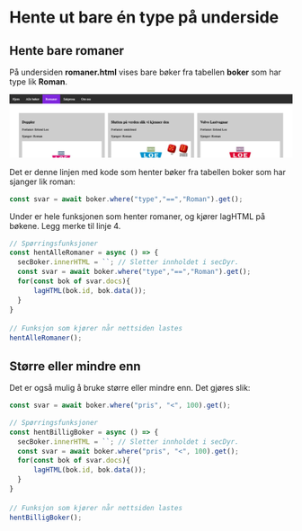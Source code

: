 # Hente ut bare én type på underside

## Hente bare romaner

På undersiden **romaner.html** vises bare bøker fra tabellen **boker** som har type lik **Roman**.

![Hente ut romaner](bilder/type-roman.png)

Det er denne linjen med kode som henter bøker fra tabellen boker som har sjanger lik roman:

```js
const svar = await boker.where("type","==","Roman").get();
```

Under er hele funksjonen som henter romaner, og kjører lagHTML på bøkene. Legg merke til linje 4.

```js
// Spørringsfunksjoner
const hentAlleRomaner = async () => {
  secBoker.innerHTML = ``; // Sletter innholdet i secDyr.
  const svar = await boker.where("type","==","Roman").get();
  for(const bok of svar.docs){
      lagHTML(bok.id, bok.data());
  }
}

// Funksjon som kjører når nettsiden lastes
hentAlleRomaner();
```

## Større eller mindre enn

Det er også mulig å bruke større eller mindre enn. Det gjøres slik:

```js
const svar = await boker.where("pris", "<", 100).get();
```

```js
// Spørringsfunksjoner
const hentBilligBoker = async () => {
  secBoker.innerHTML = ``; // Sletter innholdet i secDyr.
  const svar = await boker.where("pris", "<", 100).get();
  for(const bok of svar.docs){
      lagHTML(bok.id, bok.data());
  }
}

// Funksjon som kjører når nettsiden lastes
hentBilligBoker();
```
